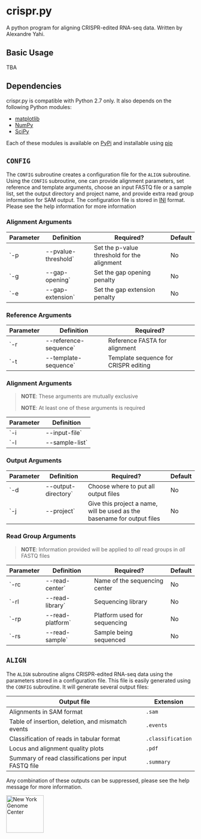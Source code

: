 # crispr.py

A python program for aligning CRISPR-edited RNA-seq data. Written by Alexandre Yahi.

## Basic Usage

TBA

<!-- To get a basic help message, simply run

```bash
./crispr.py
```

There are two subroutines as part of crispr.py: `CONFIG` and `ALIGN`. To view detailed help information about either subroutine, simply tell crispr.py to run the desired subroutine and pass the `-h` flag. For example:

```bash
./crispr.py CONFIG -h
```

for viewing help information about the `CONFIG` subroutine. -->

## Dependencies

crispr.py is compatible with Python 2.7 only. It also depends on the following Python modules:
 - [matplotlib](http://matplotlib.org/)
 - [NumPy](http://www.numpy.org/)
 - [SciPy](https://www.scipy.org/)

Each of these modules is available on [PyPi](https://pypi.python.org/) and installable using [pip](https://pip.pypa.io/en/stable/)

## `CONFIG`

The `CONFIG` subroutine creates a configuration file for the `ALIGN` subroutine. Using the `CONFIG` subroutine, one can provide alignment parameters, set reference and template arguments, choose an input FASTQ file or a sample list, set the output directory and project name, and provide extra read group information for SAM output. The configuration file is stored in [INI](https://en.wikipedia.org/wiki/INI_file) format. Please see the help information for more information

### Alignment Arguments

| Parameter | Definition | Required? | Default |
| --------- | ---------- | --------- | ------- |
| `-p | --pvalue-threshold` | Set the p-value threshold for the alignment | No | 1 * 10<sup>-3</sup> |
| `-g | --gap-opening` | Set the gap opening penalty | No | 8 |
| `-e | --gap-extension` | Set the gap extension penalty | No | 1 |

### Reference Arguments

| Parameter | Definition | Required? |
| --------- | ---------- | --------- |
| `-r | --reference-sequence` | Reference FASTA for alignment | **Yes** |
| `-t | --template-sequence` | Template sequence for CRISPR editing | **Yes** |

### Alignment Arguments

> **NOTE**: These arguments are mutually exclusive
>
> **NOTE**: At least one of these arguments is required

| Parameter | Definition |
| --------- | ---------- |
| `-i | --input-file` | Provide a single FASTQ file for aligning |
| `-l | --sample-list` | Provide a list of FASTQ files for aligning; there should be one FASTQ file per line |

### Output Arguments

| Parameter | Definition | Required? | Default |
| --------- | ---------- | --------- | ------- |
| `-d | --output-directory` | Choose where to put all output files | No | 'output' |
| `-j | --project` | Give this project a name, will be used as the basename for output files | No | 'crispr'

### Read Group Arguments

> **NOTE**: Information provided will be applied to *all* read groups in *all* FASTQ files

| Parameter | Definition | Required? | Default |
| --------- | ---------- | --------- | ------- |
| `-rc | --read-center` | Name of the sequencing center | No | None |
| `-rl | --read-library` | Sequencing library | No | None |
| `-rp | --read-platform` | Platform used for sequencing | No | None |
| `-rs | --read-sample` | Sample being sequenced | No | None |

## `ALIGN`

The `ALIGN` subroutine aligns CRISPR-edited RNA-seq data using the parameters stored in a configuration file. This file is easily generated using the `CONFIG` subroutine. It will generate several output files:

| Output file | Extension |
| ----------- | --------- |
| Alignments in SAM format | `.sam` |
| Table of insertion, deletion, and mismatch events | `.events` |
| Classification of reads in tabular format | `.classification` |
| Locus and alignment quality plots | `.pdf` |
| Summary of read classifications per input FASTQ file | `.summary` |

Any combination of these outputs can be suppressed, please see the help message for more information.

<img src='.nygc.jpeg' alt='New York Genome Center' height='100' width='100'>

